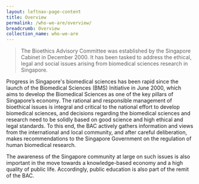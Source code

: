 ```yaml
---
layout: leftnav-page-content
title: Overview
permalink: /who-we-are/overview/
breadcrumb: Overview
collection_name: who-we-are
---
```


> The Bioethics Advisory Committee was established by the Singapore Cabinet in December 2000. It has been tasked to address the ethical, legal and social issues arising from biomedical sciences research in Singapore.

Progress in Singapore's biomedical sciences has been rapid since the launch of the Biomedical Sciences (BMS) Initiative in June 2000, which aims to develop the Biomedical Sciences as one of the key pillars of Singapore’s economy. The rational and responsible management of bioethical issues is integral and critical to the national effort to develop biomedical sciences, and decisions regarding the biomedical sciences and research need to be solidly based on good science and high ethical and legal standards. To this end, the BAC actively gathers information and views from the international and local community, and after careful deliberation, makes recommendations to the Singapore Government on the regulation of human biomedical research.

The awareness of the Singapore community at large on such issues is also important in the move towards a knowledge-based economy and a high quality of public life. Accordingly, public education is also part of the remit of the BAC.

